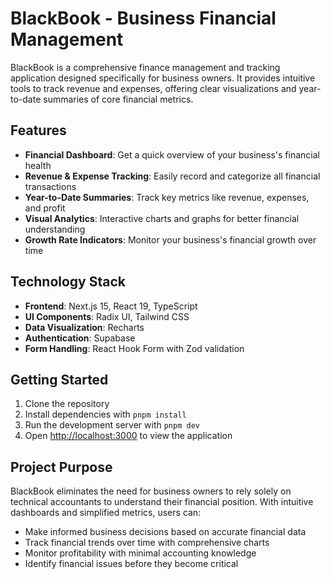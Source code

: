 # BlackBook - Business Financial Management

BlackBook is a comprehensive finance management and tracking application designed specifically for business owners. It provides intuitive tools to track revenue and expenses, offering clear visualizations and year-to-date summaries of core financial metrics.

## Features

- **Financial Dashboard**: Get a quick overview of your business's financial health
- **Revenue & Expense Tracking**: Easily record and categorize all financial transactions
- **Year-to-Date Summaries**: Track key metrics like revenue, expenses, and profit
- **Visual Analytics**: Interactive charts and graphs for better financial understanding
- **Growth Rate Indicators**: Monitor your business's financial growth over time

## Technology Stack

- **Frontend**: Next.js 15, React 19, TypeScript
- **UI Components**: Radix UI, Tailwind CSS
- **Data Visualization**: Recharts
- **Authentication**: Supabase
- **Form Handling**: React Hook Form with Zod validation

## Getting Started

1. Clone the repository
2. Install dependencies with `pnpm install`
3. Run the development server with `pnpm dev`
4. Open [http://localhost:3000](http://localhost:3000) to view the application

## Project Purpose

BlackBook eliminates the need for business owners to rely solely on technical accountants to understand their financial position. With intuitive dashboards and simplified metrics, users can:

- Make informed business decisions based on accurate financial data
- Track financial trends over time with comprehensive charts
- Monitor profitability with minimal accounting knowledge
- Identify financial issues before they become critical
